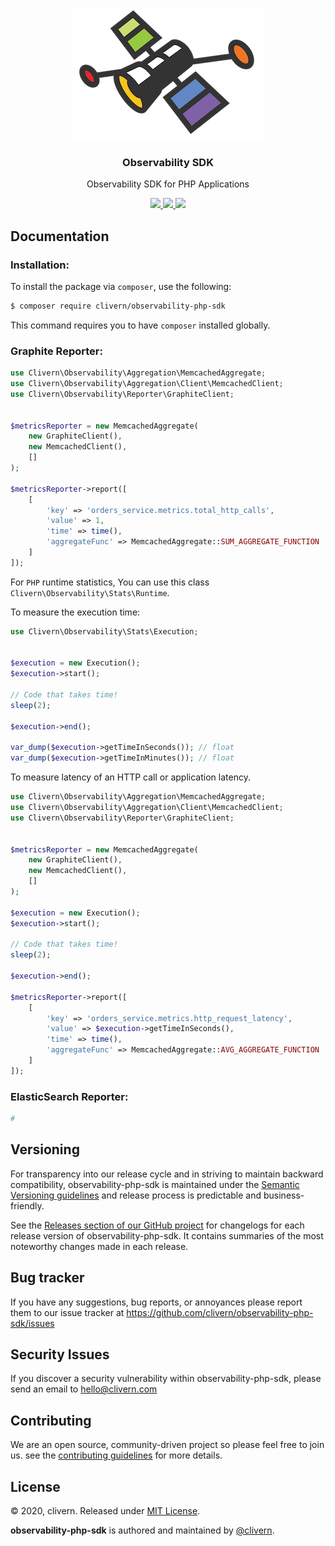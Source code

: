 <p align="center">
    <img alt="observability-php-sdk logo" src="/assets/img/logo5.png?v=2.0.5" />
    <h3 align="center">Observability SDK</h3>
    <p align="center">Observability SDK for PHP Applications</p>
    <p align="center">
        <a href="https://github.com/Clivern/observability-php-sdk/actions/workflows/php.yml">
            <img src="https://github.com/Clivern/observability-php-sdk/actions/workflows/php.yml/badge.svg">
        </a>
        <a href="https://packagist.org/packages/clivern/observability-php-sdk">
            <img src="https://img.shields.io/badge/Version-2.0.5-red.svg">
        </a>
        <a href="https://github.com/Clivern/observability-php-sdk/blob/master/LICENSE">
            <img src="https://img.shields.io/badge/LICENSE-MIT-orange.svg">
        </a>
    </p>
</p>


## Documentation

### Installation:

To install the package via `composer`, use the following:

```zsh
$ composer require clivern/observability-php-sdk
```

This command requires you to have `composer` installed globally.

### Graphite Reporter:

```php
use Clivern\Observability\Aggregation\MemcachedAggregate;
use Clivern\Observability\Aggregation\Client\MemcachedClient;
use Clivern\Observability\Reporter\GraphiteClient;


$metricsReporter = new MemcachedAggregate(
    new GraphiteClient(),
    new MemcachedClient(),
    []
);

$metricsReporter->report([
    [
        'key' => 'orders_service.metrics.total_http_calls',
        'value' => 1,
        'time' => time(),
        'aggregateFunc' => MemcachedAggregate::SUM_AGGREGATE_FUNCTION
    ]
]);
```

For `PHP` runtime statistics, You can use this class `Clivern\Observability\Stats\Runtime`.

To measure the execution time:

```php
use Clivern\Observability\Stats\Execution;


$execution = new Execution();
$execution->start();

// Code that takes time!
sleep(2);

$execution->end();

var_dump($execution->getTimeInSeconds()); // float
var_dump($execution->getTimeInMinutes()); // float
```

To measure latency of an HTTP call or application latency.

```php
use Clivern\Observability\Aggregation\MemcachedAggregate;
use Clivern\Observability\Aggregation\Client\MemcachedClient;
use Clivern\Observability\Reporter\GraphiteClient;


$metricsReporter = new MemcachedAggregate(
    new GraphiteClient(),
    new MemcachedClient(),
    []
);

$execution = new Execution();
$execution->start();

// Code that takes time!
sleep(2);

$execution->end();

$metricsReporter->report([
    [
        'key' => 'orders_service.metrics.http_request_latency',
        'value' => $execution->getTimeInSeconds(),
        'time' => time(),
        'aggregateFunc' => MemcachedAggregate::AVG_AGGREGATE_FUNCTION
    ]
]);
```

### ElasticSearch Reporter:

```php
#
```


## Versioning

For transparency into our release cycle and in striving to maintain backward compatibility, observability-php-sdk is maintained under the [Semantic Versioning guidelines](https://semver.org/) and release process is predictable and business-friendly.

See the [Releases section of our GitHub project](https://github.com/clivern/observability-php-sdk/releases) for changelogs for each release version of observability-php-sdk. It contains summaries of the most noteworthy changes made in each release.


## Bug tracker

If you have any suggestions, bug reports, or annoyances please report them to our issue tracker at https://github.com/clivern/observability-php-sdk/issues


## Security Issues

If you discover a security vulnerability within observability-php-sdk, please send an email to [hello@clivern.com](mailto:hello@clivern.com)


## Contributing

We are an open source, community-driven project so please feel free to join us. see the [contributing guidelines](CONTRIBUTING.md) for more details.


## License

© 2020, clivern. Released under [MIT License](https://opensource.org/licenses/mit-license.php).

**observability-php-sdk** is authored and maintained by [@clivern](http://github.com/clivern).
